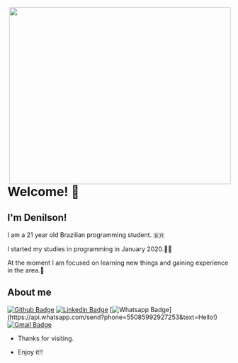 
<img align="right" width="500" height="400" src=https://i.pinimg.com/originals/29/89/dd/2989dde3aadd54c8e1998ba193bc2fbf.gif>

# Welcome! :pushpin:	

## I'm Denilson!

 I am a 21 year old Brazilian programming student. :brazil:	

 I started my studies in programming in January 2020.:student:	

 At the moment I am focused on learning new things and gaining experience in the area.:dart:	


## About me 
[![Github Badge](https://img.shields.io/badge/-Github-000?style=flat-square&logo=Github&logoColor=white&link=https://github.com/DenilsonRabelo)](https://github.com/DenilsonRabelo)
[![Linkedin Badge](https://img.shields.io/badge/-LinkedIn-blue?style=flat-square&logo=Linkedin&logoColor=white&link=link_do_seu_perfil_no_linkedin)](link_do_seu_perfil_no_linkedin)
[![Whatsapp Badge](https://img.shields.io/badge/-Whatsapp-4CA143?style=flat-square&labelColor=4CA143&logo=whatsapp&logoColor=white&link=https://api.whatsapp.com/send?phone=55085992927253=Hello!)](https://api.whatsapp.com/send?phone=55085992927253&text=Hello!)
[![Gmail Badge](https://img.shields.io/badge/-Gmail-c14438?style=flat-square&logo=Gmail&logoColor=white&link=mailto:denilsonrabelo.dev@gmail.com)](denilsonrabelo.dev@gmail.com)

- Thanks for visiting. 

- Enjoy it!!
